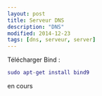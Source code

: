 ```yaml
---
layout: post
title: Serveur DNS
description: "DNS"
modified: 2014-12-23
tags: [dns, serveur, server]
---
```


Télécharger Bind :

```lua
sudo apt-get install bind9
```

en cours
